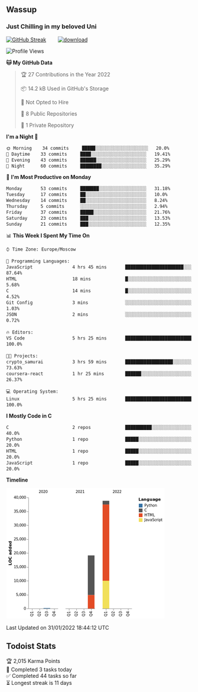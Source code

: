 ## Wassup 
### Just Chilling in my beloved Uni 

<!--
-->

[![GitHub Streak](http://github-readme-streak-stats.herokuapp.com?user=archeoss&theme=shades-of-purple&hide_border=true&date_format=j%20M%5B%20Y%5D)](https://git.io/streak-stats)&nbsp;&nbsp;&nbsp;&nbsp;&nbsp;&nbsp;&nbsp;&nbsp;[![download](https://user-images.githubusercontent.com/68448737/147796309-d8b65b1d-4dde-40d9-b03a-2b42aaa6cd43.jpeg)
](https://bmstu.ru/)

<!--START_SECTION:waka-->
![Profile Views](http://img.shields.io/badge/Profile%20Views-25-blue)

**🐱 My GitHub Data** 

> 🏆 27 Contributions in the Year 2022
 > 
> 📦 14.2 kB Used in GitHub's Storage 
 > 
> 🚫 Not Opted to Hire
 > 
> 📜 8 Public Repositories 
 > 
> 🔑 1 Private Repository 
 > 
**I'm a Night 🦉** 

```text
🌞 Morning    34 commits     █████░░░░░░░░░░░░░░░░░░░░   20.0% 
🌆 Daytime    33 commits     ████░░░░░░░░░░░░░░░░░░░░░   19.41% 
🌃 Evening    43 commits     ██████░░░░░░░░░░░░░░░░░░░   25.29% 
🌙 Night      60 commits     ████████░░░░░░░░░░░░░░░░░   35.29%

```
📅 **I'm Most Productive on Monday** 

```text
Monday       53 commits     ███████░░░░░░░░░░░░░░░░░░   31.18% 
Tuesday      17 commits     ██░░░░░░░░░░░░░░░░░░░░░░░   10.0% 
Wednesday    14 commits     ██░░░░░░░░░░░░░░░░░░░░░░░   8.24% 
Thursday     5 commits      ░░░░░░░░░░░░░░░░░░░░░░░░░   2.94% 
Friday       37 commits     █████░░░░░░░░░░░░░░░░░░░░   21.76% 
Saturday     23 commits     ███░░░░░░░░░░░░░░░░░░░░░░   13.53% 
Sunday       21 commits     ███░░░░░░░░░░░░░░░░░░░░░░   12.35%

```


📊 **This Week I Spent My Time On** 

```text
⌚︎ Time Zone: Europe/Moscow

💬 Programming Languages: 
JavaScript               4 hrs 45 mins       ██████████████████████░░░   87.64% 
HTML                     18 mins             █░░░░░░░░░░░░░░░░░░░░░░░░   5.68% 
C                        14 mins             █░░░░░░░░░░░░░░░░░░░░░░░░   4.52% 
Git Config               3 mins              ░░░░░░░░░░░░░░░░░░░░░░░░░   1.03% 
JSON                     2 mins              ░░░░░░░░░░░░░░░░░░░░░░░░░   0.72%

🔥 Editors: 
VS Code                  5 hrs 25 mins       █████████████████████████   100.0%

🐱‍💻 Projects: 
crypto_samurai           3 hrs 59 mins       ██████████████████░░░░░░░   73.63% 
coursera-react           1 hr 25 mins        ██████░░░░░░░░░░░░░░░░░░░   26.37%

💻 Operating System: 
Linux                    5 hrs 25 mins       █████████████████████████   100.0%

```

**I Mostly Code in C** 

```text
C                        2 repos             ██████████░░░░░░░░░░░░░░░   40.0% 
Python                   1 repo              █████░░░░░░░░░░░░░░░░░░░░   20.0% 
HTML                     1 repo              █████░░░░░░░░░░░░░░░░░░░░   20.0% 
JavaScript               1 repo              █████░░░░░░░░░░░░░░░░░░░░   20.0%

```


**Timeline**

![Chart not found](https://raw.githubusercontent.com/archeoss/archeoss/master/charts/bar_graph.png) 


 Last Updated on 31/01/2022 18:44:12 UTC
<!--END_SECTION:waka-->

## Todoist Stats

<!-- TODO-IST:START -->
🏆  2,015 Karma Points           
🌸  Completed 3 tasks today           
✅  Completed 44 tasks so far           
⏳  Longest streak is 11 days
<!-- TODO-IST:END -->
